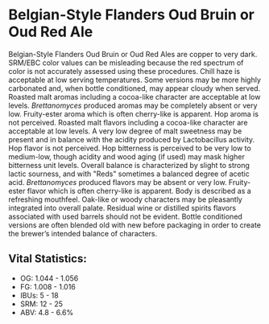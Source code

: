 # Belgian-Style Flanders Oud Bruin or Oud Red Ale

Belgian-Style Flanders Oud Bruin or Oud Red Ales are copper to very dark. SRM/EBC color values can be misleading because the red spectrum of color is not accurately assessed using these procedures. Chill haze is acceptable at low serving temperatures. Some versions may be more highly carbonated and, when bottle conditioned, may appear cloudy when served. Roasted malt aromas including a cocoa-like character are acceptable at low levels. _Brettanomyces_ produced aromas may be completely absent or very low. Fruity-ester aroma which is often cherry-like is apparent. Hop aroma is not perceived. Roasted malt flavors including a cocoa-like character are acceptable at low levels. A very low degree of malt sweetness may be present and in balance with the acidity produced by Lactobacillus activity. Hop flavor is not perceived. Hop bitterness is perceived to be very low to medium-low, though acidity and wood aging (if used) may mask higher bitterness unit levels. Overall balance is characterized by slight to strong lactic sourness, and with "Reds" sometimes a balanced degree of acetic acid. _Brettanomyces_ produced flavors may be absent or very low. Fruity-ester flavor which is often cherry-like is apparent. Body is described as a refreshing mouthfeel. Oak-like or woody characters may be pleasantly integrated into overall palate. Residual wine or distilled spirits flavors associated with used barrels should not be evident. Bottle conditioned versions are often blended old with new before packaging in order to create the brewer’s intended balance of characters.

## Vital Statistics:

- OG: 1.044 - 1.056
- FG: 1.008 - 1.016
- IBUs: 5 - 18
- SRM: 12 - 25
- ABV: 4.8 - 6.6% 